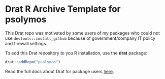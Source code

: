 ---
---

# Drat R Archive Template for psolymos

This Drat repo was motivated by some users of my packages who
could not use `devtools::install_github` because of
government/company IT policy and firewall settings.

To add this Drat repository to you R installation, use the **drat**
package:

```R
drat::addRepo("psolymos")
```

Read the full docs about Drat for package users [here](http://eddelbuettel.github.io/drat/DratForPackageUsers.html).
